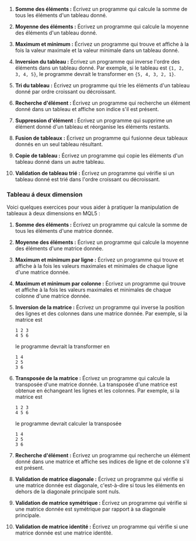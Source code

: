 
1. **Somme des éléments :**
   Écrivez un programme qui calcule la somme de tous les éléments d'un tableau donné.

2. **Moyenne des éléments :**
   Écrivez un programme qui calcule la moyenne des éléments d'un tableau donné.

3. **Maximum et minimum :**
   Écrivez un programme qui trouve et affiche à la fois la valeur maximale et la valeur minimale dans un tableau donné.

4. **Inversion du tableau :**
   Écrivez un programme qui inverse l'ordre des éléments dans un tableau donné. Par exemple, si le tableau est `{1, 2, 3, 4, 5}`, le programme devrait le transformer en `{5, 4, 3, 2, 1}`.

5. **Tri du tableau :**
   Écrivez un programme qui trie les éléments d'un tableau donné par ordre croissant ou décroissant.

6. **Recherche d'élément :**
   Écrivez un programme qui recherche un élément donné dans un tableau et affiche son indice s'il est présent.

7. **Suppression d'élément :**
   Écrivez un programme qui supprime un élément donné d'un tableau et réorganise les éléments restants.

8. **Fusion de tableaux :**
   Écrivez un programme qui fusionne deux tableaux donnés en un seul tableau résultant.

9. **Copie de tableau :**
   Écrivez un programme qui copie les éléments d'un tableau donné dans un autre tableau.

10. **Validation de tableau trié :**
    Écrivez un programme qui vérifie si un tableau donné est trié dans l'ordre croissant ou décroissant.

### Tableau á deux dimension

Voici quelques exercices pour vous aider à pratiquer la manipulation de tableaux à deux dimensions en MQL5 :

1. **Somme des éléments :**
   Écrivez un programme qui calcule la somme de tous les éléments d'une matrice donnée.

2. **Moyenne des éléments :**
   Écrivez un programme qui calcule la moyenne des éléments d'une matrice donnée.

3. **Maximum et minimum par ligne :**
   Écrivez un programme qui trouve et affiche à la fois les valeurs maximales et minimales de chaque ligne d'une matrice donnée.

4. **Maximum et minimum par colonne :**
   Écrivez un programme qui trouve et affiche à la fois les valeurs maximales et minimales de chaque colonne d'une matrice donnée.

5. **Inversion de la matrice :**
   Écrivez un programme qui inverse la position des lignes et des colonnes dans une matrice donnée. Par exemple, si la matrice est
   ```
   1 2 3
   4 5 6
   ```
   le programme devrait la transformer en
   ```
   1 4
   2 5
   3 6
   ```

6. **Transposée de la matrice :**
   Écrivez un programme qui calcule la transposée d'une matrice donnée. La transposée d'une matrice est obtenue en échangeant les lignes et les colonnes. Par exemple, si la matrice est
   ```
   1 2 3
   4 5 6
   ```
   le programme devrait calculer la transposée
   ```
   1 4
   2 5
   3 6
   ```

7. **Recherche d'élément :**
   Écrivez un programme qui recherche un élément donné dans une matrice et affiche ses indices de ligne et de colonne s'il est présent.

8. **Validation de matrice diagonale :**
   Écrivez un programme qui vérifie si une matrice donnée est diagonale, c'est-à-dire si tous les éléments en dehors de la diagonale principale sont nuls.

9. **Validation de matrice symétrique :**
   Écrivez un programme qui vérifie si une matrice donnée est symétrique par rapport à sa diagonale principale.

10. **Validation de matrice identité :**
    Écrivez un programme qui vérifie si une matrice donnée est une matrice identité.
